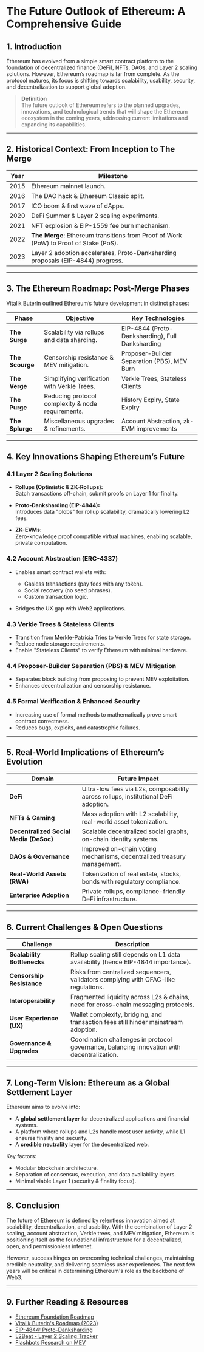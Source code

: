 # The Future Outlook of Ethereum: A Comprehensive Guide

## 1. Introduction

Ethereum has evolved from a simple smart contract platform to the foundation of decentralized finance (DeFi), NFTs, DAOs, and Layer 2 scaling solutions. However, Ethereum’s roadmap is far from complete. As the protocol matures, its focus is shifting towards scalability, usability, security, and decentralization to support global adoption.

> **Definition**  
> The future outlook of Ethereum refers to the planned upgrades, innovations, and technological trends that will shape the Ethereum ecosystem in the coming years, addressing current limitations and expanding its capabilities.

---

## 2. Historical Context: From Inception to The Merge

| Year | Milestone |
|------|-----------|
| 2015 | Ethereum mainnet launch. |
| 2016 | The DAO hack & Ethereum Classic split. |
| 2017 | ICO boom & first wave of dApps. |
| 2020 | DeFi Summer & Layer 2 scaling experiments. |
| 2021 | NFT explosion & EIP-1559 fee burn mechanism. |
| 2022 | **The Merge**: Ethereum transitions from Proof of Work (PoW) to Proof of Stake (PoS). |
| 2023 | Layer 2 adoption accelerates, Proto-Danksharding proposals (EIP-4844) progress. |

---

## 3. The Ethereum Roadmap: Post-Merge Phases

Vitalik Buterin outlined Ethereum’s future development in distinct phases:

| Phase | Objective | Key Technologies |
|--------|-----------|------------------|
| **The Surge** | Scalability via rollups and data sharding. | EIP-4844 (Proto-Danksharding), Full Danksharding |
| **The Scourge** | Censorship resistance & MEV mitigation. | Proposer-Builder Separation (PBS), MEV Burn |
| **The Verge** | Simplifying verification with Verkle Trees. | Verkle Trees, Stateless Clients |
| **The Purge** | Reducing protocol complexity & node requirements. | History Expiry, State Expiry |
| **The Splurge** | Miscellaneous upgrades & refinements. | Account Abstraction, zk-EVM improvements |

---

## 4. Key Innovations Shaping Ethereum’s Future

### 4.1 Layer 2 Scaling Solutions

- **Rollups (Optimistic & ZK-Rollups):**  
  Batch transactions off-chain, submit proofs on Layer 1 for finality.
  
- **Proto-Danksharding (EIP-4844):**  
  Introduces data "blobs" for rollup scalability, dramatically lowering L2 fees.

- **ZK-EVMs:**  
  Zero-knowledge proof compatible virtual machines, enabling scalable, private computation.

### 4.2 Account Abstraction (ERC-4337)

- Enables smart contract wallets with:
  - Gasless transactions (pay fees with any token).
  - Social recovery (no seed phrases).
  - Custom transaction logic.
  
- Bridges the UX gap with Web2 applications.

### 4.3 Verkle Trees & Stateless Clients

- Transition from Merkle-Patricia Tries to Verkle Trees for state storage.
- Reduce node storage requirements.
- Enable "Stateless Clients" to verify Ethereum with minimal hardware.

### 4.4 Proposer-Builder Separation (PBS) & MEV Mitigation

- Separates block building from proposing to prevent MEV exploitation.
- Enhances decentralization and censorship resistance.

### 4.5 Formal Verification & Enhanced Security

- Increasing use of formal methods to mathematically prove smart contract correctness.
- Reduces bugs, exploits, and catastrophic failures.

---

## 5. Real-World Implications of Ethereum’s Evolution

| Domain | Future Impact |
|--------|---------------|
| **DeFi** | Ultra-low fees via L2s, composability across rollups, institutional DeFi adoption. |
| **NFTs & Gaming** | Mass adoption with L2 scalability, real-world asset tokenization. |
| **Decentralized Social Media (DeSoc)** | Scalable decentralized social graphs, on-chain identity systems. |
| **DAOs & Governance** | Improved on-chain voting mechanisms, decentralized treasury management. |
| **Real-World Assets (RWA)** | Tokenization of real estate, stocks, bonds with regulatory compliance. |
| **Enterprise Adoption** | Private rollups, compliance-friendly DeFi infrastructure. |

---

## 6. Current Challenges & Open Questions

| Challenge | Description |
|-----------|-------------|
| **Scalability Bottlenecks** | Rollup scaling still depends on L1 data availability (hence EIP-4844 importance). |
| **Censorship Resistance** | Risks from centralized sequencers, validators complying with OFAC-like regulations. |
| **Interoperability** | Fragmented liquidity across L2s & chains, need for cross-chain messaging protocols. |
| **User Experience (UX)** | Wallet complexity, bridging, and transaction fees still hinder mainstream adoption. |
| **Governance & Upgrades** | Coordination challenges in protocol governance, balancing innovation with decentralization. |

---

## 7. Long-Term Vision: Ethereum as a Global Settlement Layer

Ethereum aims to evolve into:
- A **global settlement layer** for decentralized applications and financial systems.
- A platform where rollups and L2s handle most user activity, while L1 ensures finality and security.
- A **credible neutrality** layer for the decentralized web.

Key factors:
- Modular blockchain architecture.
- Separation of consensus, execution, and data availability layers.
- Minimal viable Layer 1 (security & finality focus).

---

## 8. Conclusion

The future of Ethereum is defined by relentless innovation aimed at scalability, decentralization, and usability. With the combination of Layer 2 scaling, account abstraction, Verkle trees, and MEV mitigation, Ethereum is positioning itself as the foundational infrastructure for a decentralized, open, and permissionless internet.

However, success hinges on overcoming technical challenges, maintaining credible neutrality, and delivering seamless user experiences. The next few years will be critical in determining Ethereum's role as the backbone of Web3.

---

## 9. Further Reading & Resources

- [Ethereum Foundation Roadmap](https://ethereum.org/en/upgrades/)
- [Vitalik Buterin's Roadmap (2023)](https://vitalik.ca/general/2022/12/30/roadmap2023.html)
- [EIP-4844: Proto-Danksharding](https://eips.ethereum.org/EIPS/eip-4844)
- [L2Beat - Layer 2 Scaling Tracker](https://l2beat.com/)
- [Flashbots Research on MEV](https://writings.flashbots.net/)

